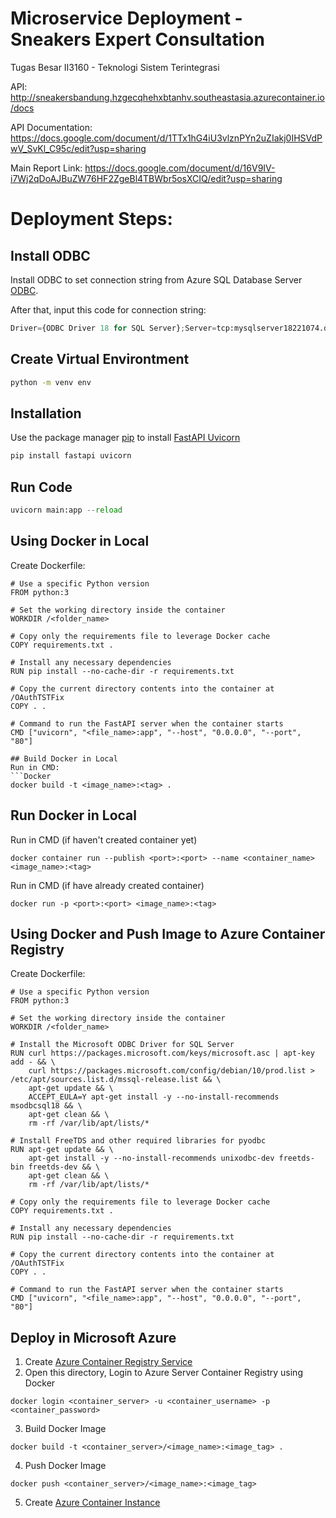 # Microservice Deployment - Sneakers Expert Consultation

Tugas Besar II3160 - Teknologi Sistem Terintegrasi

API:
http://sneakersbandung.hzgecqhehxbtanhv.southeastasia.azurecontainer.io/docs

API Documentation:  
https://docs.google.com/document/d/1TTx1hG4iU3vlznPYn2uZIakj0IHSVdPwV_SvKl_C95c/edit?usp=sharing

Main Report Link:
https://docs.google.com/document/d/16V9IV-i7Wj2qDoAJBuZW76HF2ZgeBl4TBWbr5osXCIQ/edit?usp=sharing

# Deployment Steps:

## Install ODBC
Install ODBC to set connection string from Azure SQL Database Server [ODBC](https://go.microsoft.com/fwlink/?linkid=833576).

After that, input this code for connection string:
```python
Driver={ODBC Driver 18 for SQL Server};Server=tcp:mysqlserver18221074.database.windows.net,1433;Database=sneakersdb;Uid=azureuser;Pwd={your_password_here};Encrypt=yes;TrustServerCertificate=no;Connection Timeout=30;
```

## Create Virtual Environtment

```bash
python -m venv env
```

## Installation

Use the package manager [pip](https://pip.pypa.io/en/stable/) to install [FastAPI Uvicorn](https://fastapi.tiangolo.com/deployment/manually/)

```bash
pip install fastapi uvicorn
```

## Run Code

```python
uvicorn main:app --reload
```

## Using Docker in Local

Create Dockerfile:

```Docker
# Use a specific Python version
FROM python:3

# Set the working directory inside the container
WORKDIR /<folder_name>

# Copy only the requirements file to leverage Docker cache
COPY requirements.txt .

# Install any necessary dependencies
RUN pip install --no-cache-dir -r requirements.txt

# Copy the current directory contents into the container at /OAuthTSTFix
COPY . .

# Command to run the FastAPI server when the container starts
CMD ["uvicorn", "<file_name>:app", "--host", "0.0.0.0", "--port", "80"]

## Build Docker in Local
Run in CMD:
```Docker
docker build -t <image_name>:<tag> .
```

## Run Docker in Local
Run in CMD (if haven't created container yet)
```Docker
docker container run --publish <port>:<port> --name <container_name> <image_name>:<tag>
```

Run in CMD (if have already created container)
```Docker
docker run -p <port>:<port> <image_name>:<tag>
```

## Using Docker and Push Image to Azure Container Registry

Create Dockerfile:

```Docker
# Use a specific Python version
FROM python:3

# Set the working directory inside the container
WORKDIR /<folder_name>

# Install the Microsoft ODBC Driver for SQL Server
RUN curl https://packages.microsoft.com/keys/microsoft.asc | apt-key add - && \
    curl https://packages.microsoft.com/config/debian/10/prod.list > /etc/apt/sources.list.d/mssql-release.list && \
    apt-get update && \
    ACCEPT_EULA=Y apt-get install -y --no-install-recommends msodbcsql18 && \
    apt-get clean && \
    rm -rf /var/lib/apt/lists/*

# Install FreeTDS and other required libraries for pyodbc
RUN apt-get update && \
    apt-get install -y --no-install-recommends unixodbc-dev freetds-bin freetds-dev && \
    apt-get clean && \
    rm -rf /var/lib/apt/lists/*

# Copy only the requirements file to leverage Docker cache
COPY requirements.txt .

# Install any necessary dependencies
RUN pip install --no-cache-dir -r requirements.txt

# Copy the current directory contents into the container at /OAuthTSTFix
COPY . .

# Command to run the FastAPI server when the container starts
CMD ["uvicorn", "<file_name>:app", "--host", "0.0.0.0", "--port", "80"]
```

## Deploy in Microsoft Azure

1. Create [Azure Container Registry Service](https://azure.microsoft.com/en-us/products/container-registry)
2. Open this directory, Login to Azure Server Container Registry using Docker
```Docker
docker login <container_server> -u <container_username> -p <container_password>
```
3. Build Docker Image
```Docker
docker build -t <container_server>/<image_name>:<image_tag> .
```
4. Push Docker Image
```Docker
docker push <container_server>/<image_name>:<image_tag>
```
5. Create [Azure Container Instance](https://azure.microsoft.com/en-us/products/container-instances)

